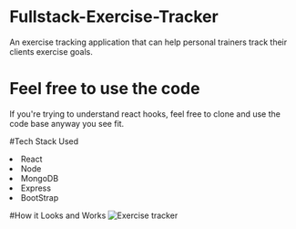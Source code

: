 # Fullstack-Exercise-Tracker
An exercise tracking application that can help personal trainers track their clients exercise goals.

# Feel free to use the code
If you're trying to understand react hooks, feel free to clone and use the code base anyway you see fit. 

#Tech Stack Used
<li>React</li>
<li>Node</li>
<li>MongoDB</li>
<li>Express</li>
<li>BootStrap</li>

#How it Looks and  Works
![Exercise tracker](https://user-images.githubusercontent.com/61554248/113434148-0b65b080-93a6-11eb-8553-a3033cbe1f9b.gif)
